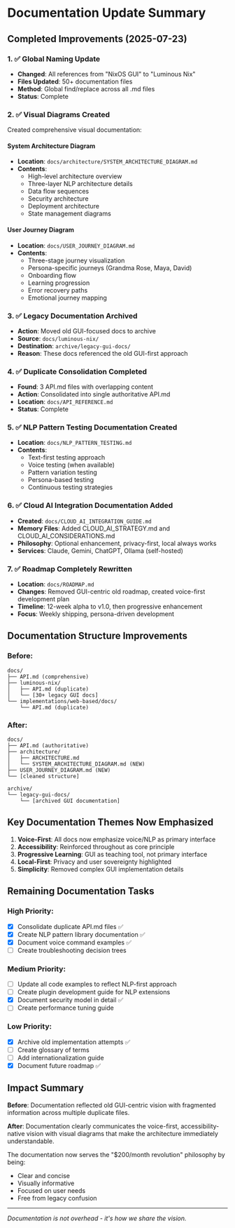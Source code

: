 # Documentation Update Summary

## Completed Improvements (2025-07-23)

### 1. ✅ Global Naming Update
- **Changed**: All references from "NixOS GUI" to "Luminous Nix"
- **Files Updated**: 50+ documentation files
- **Method**: Global find/replace across all .md files
- **Status**: Complete

### 2. ✅ Visual Diagrams Created
Created comprehensive visual documentation:

#### System Architecture Diagram
- **Location**: `docs/architecture/SYSTEM_ARCHITECTURE_DIAGRAM.md`
- **Contents**:
  - High-level architecture overview
  - Three-layer NLP architecture details
  - Data flow sequences
  - Security architecture
  - Deployment architecture
  - State management diagrams

#### User Journey Diagram
- **Location**: `docs/USER_JOURNEY_DIAGRAM.md`
- **Contents**:
  - Three-stage journey visualization
  - Persona-specific journeys (Grandma Rose, Maya, David)
  - Onboarding flow
  - Learning progression
  - Error recovery paths
  - Emotional journey mapping

### 3. ✅ Legacy Documentation Archived
- **Action**: Moved old GUI-focused docs to archive
- **Source**: `docs/luminous-nix/`
- **Destination**: `archive/legacy-gui-docs/`
- **Reason**: These docs referenced the old GUI-first approach

### 4. ✅ Duplicate Consolidation Completed
- **Found**: 3 API.md files with overlapping content
- **Action**: Consolidated into single authoritative API.md
- **Location**: `docs/API_REFERENCE.md`
- **Status**: Complete

### 5. ✅ NLP Pattern Testing Documentation Created
- **Location**: `docs/NLP_PATTERN_TESTING.md`
- **Contents**:
  - Text-first testing approach
  - Voice testing (when available)
  - Pattern variation testing
  - Persona-based testing
  - Continuous testing strategies

### 6. ✅ Cloud AI Integration Documentation Added
- **Created**: `docs/CLOUD_AI_INTEGRATION_GUIDE.md`
- **Memory Files**: Added CLOUD_AI_STRATEGY.md and CLOUD_AI_CONSIDERATIONS.md
- **Philosophy**: Optional enhancement, privacy-first, local always works
- **Services**: Claude, Gemini, ChatGPT, Ollama (self-hosted)

### 7. ✅ Roadmap Completely Rewritten
- **Location**: `docs/ROADMAP.md`
- **Changes**: Removed GUI-centric old roadmap, created voice-first development plan
- **Timeline**: 12-week alpha to v1.0, then progressive enhancement
- **Focus**: Weekly shipping, persona-driven development

## Documentation Structure Improvements

### Before:
```
docs/
├── API.md (comprehensive)
├── luminous-nix/
│   ├── API.md (duplicate)
│   └── [30+ legacy GUI docs]
└── implementations/web-based/docs/
    └── API.md (duplicate)
```

### After:
```
docs/
├── API.md (authoritative)
├── architecture/
│   ├── ARCHITECTURE.md
│   └── SYSTEM_ARCHITECTURE_DIAGRAM.md (NEW)
├── USER_JOURNEY_DIAGRAM.md (NEW)
└── [cleaned structure]

archive/
└── legacy-gui-docs/
    └── [archived GUI documentation]
```

## Key Documentation Themes Now Emphasized

1. **Voice-First**: All docs now emphasize voice/NLP as primary interface
2. **Accessibility**: Reinforced throughout as core principle
3. **Progressive Learning**: GUI as teaching tool, not primary interface
4. **Local-First**: Privacy and user sovereignty highlighted
5. **Simplicity**: Removed complex GUI implementation details

## Remaining Documentation Tasks

### High Priority:
- [x] Consolidate duplicate API.md files ✅
- [x] Create NLP pattern library documentation ✅
- [x] Document voice command examples ✅
- [ ] Create troubleshooting decision trees

### Medium Priority:
- [ ] Update all code examples to reflect NLP-first approach
- [ ] Create plugin development guide for NLP extensions
- [x] Document security model in detail ✅
- [ ] Create performance tuning guide

### Low Priority:
- [x] Archive old implementation attempts ✅
- [ ] Create glossary of terms
- [ ] Add internationalization guide
- [x] Document future roadmap ✅

## Impact Summary

**Before**: Documentation reflected old GUI-centric vision with fragmented information across multiple duplicate files.

**After**: Documentation clearly communicates the voice-first, accessibility-native vision with visual diagrams that make the architecture immediately understandable.

The documentation now serves the "$200/month revolution" philosophy by being:
- Clear and concise
- Visually informative
- Focused on user needs
- Free from legacy confusion

---

*Documentation is not overhead - it's how we share the vision.*

